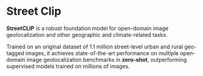 # Street Clip

**StreetCLIP** is a robust foundation model for open-domain image geolocalization and other geographic and climate-related tasks.

Trained on an original dataset of 1.1 million street-level urban and rural geo-tagged images, it achieves state-of-the-art performance on multiple open-domain image geolocalization benchmarks in **zero-shot**, outperforming supervised models trained on millions of images.
